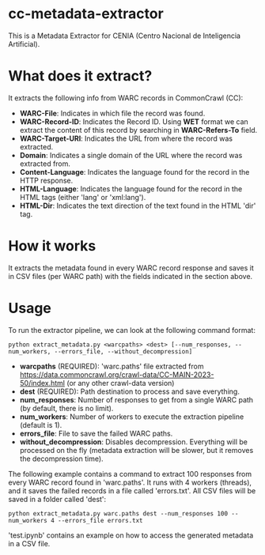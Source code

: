 # cc-metadata-extractor
This is a Metadata Extractor for CENIA (Centro Nacional de Inteligencia Artificial).

# What does it extract?
It extracts the following info from WARC records in CommonCrawl (CC):
- **WARC-File**: Indicates in which file the record was found.
- **WARC-Record-ID**: Indicates the Record ID. Using **WET** format we can extract the content of this record by searching in **WARC-Refers-To** field.
- **WARC-Target-URI**: Indicates the URL from where the record was extracted.
- **Domain**: Indicates a single domain of the URL where the record was extracted from.
- **Content-Language**: Indicates the language found for the record in the HTTP response.
- **HTML-Language**: Indicates the language found for the record in the HTML tags (either 'lang' or 'xml:lang').
- **HTML-Dir**: Indicates the text direction of the text found in the HTML 'dir' tag.

# How it works
It extracts the metadata found in every WARC record response and saves it in CSV files (per WARC path) with the fields indicated in the section above.

# Usage
To run the extractor pipeline, we can look at the following command format:
~~~
python extract_metadata.py <warcpaths> <dest> [--num_responses, --num_workers, --errors_file, --without_decompression]
~~~

- **warcpaths** (REQUIRED): 'warc.paths' file extracted from https://data.commoncrawl.org/crawl-data/CC-MAIN-2023-50/index.html (or any other crawl-data version)
- **dest** (REQUIRED): Path destination to process and save everything.
- **num_responses**: Number of responses to get from a single WARC path (by default, there is no limit).
- **num_workers**: Number of workers to execute the extraction pipeline (default is 1).
- **errors_file**: File to save the failed WARC paths.
- **without_decompression**: Disables decompression. Everything will be processed on the fly (metadata extraction will be slower, but it removes the decompression time).

The following example contains a command to extract 100 responses from every WARC record found in 'warc.paths'. It runs with 4 workers (threads), and it saves the failed records in a file called 'errors.txt'. All CSV files will be saved in a folder called 'dest':
~~~
python extract_metadata.py warc.paths dest --num_responses 100 --num_workers 4 --errors_file errors.txt
~~~


'test.ipynb' contains an example on how to access the generated metadata in a CSV file.
